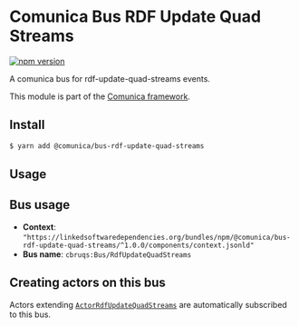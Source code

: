 # Comunica Bus RDF Update Quad Streams

[![npm version](https://badge.fury.io/js/%40comunica%2Fbus-rdf-update-quad-streams.svg)](https://www.npmjs.com/package/@comunica/bus-rdf-update-quad-streams)

A comunica bus for rdf-update-quad-streams events.

This module is part of the [Comunica framework](https://github.com/comunica/comunica).

## Install

```bash
$ yarn add @comunica/bus-rdf-update-quad-streams
```

## Usage

## Bus usage

* **Context**: `"https://linkedsoftwaredependencies.org/bundles/npm/@comunica/bus-rdf-update-quad-streams/^1.0.0/components/context.jsonld"`
* **Bus name**: `cbruqs:Bus/RdfUpdateQuadStreams`

## Creating actors on this bus

Actors extending [`ActorRdfUpdateQuadStreams`](TODO:jsdoc_url) are automatically subscribed to this bus.
